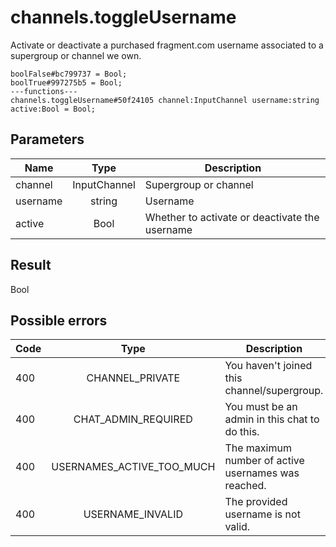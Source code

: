 # channels.toggleUsername
Activate or deactivate a purchased fragment.com username associated to a supergroup or channel we own.

```
boolFalse#bc799737 = Bool;
boolTrue#997275b5 = Bool;
---functions---
channels.toggleUsername#50f24105 channel:InputChannel username:string active:Bool = Bool;
```

## Parameters
| Name | Type | Description |
| ---- | :----: | ----------- |
| channel | InputChannel | Supergroup or channel |
| username | string | Username |
| active | Bool | Whether to activate or deactivate the username |


## Result
Bool

## Possible errors
| Code | Type | Description |
| ---- | :----: | ----------- |
| 400 | CHANNEL_PRIVATE | You haven't joined this channel/supergroup. |
| 400 | CHAT_ADMIN_REQUIRED | You must be an admin in this chat to do this. |
| 400 | USERNAMES_ACTIVE_TOO_MUCH | The maximum number of active usernames was reached. |
| 400 | USERNAME_INVALID | The provided username is not valid. |

